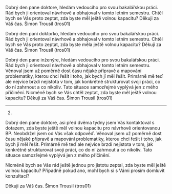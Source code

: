 Dobrý den pane doktore,
hledám vedoucího pro svou bakalářskou práci. Rád bych ji orientoval návrhově a obhajoval v tomto letním semestru.
Chtěl bych se Vás proto zeptat, zda byste měl ještě volnou kapacitu?
Děkuji za Váš čas.
Šimon Trousil (tros01)

Dobrý den paní doktorko,
hledám vedoucího pro svou bakalářskou práci. Rád bych ji orientoval návrhově a obhajoval v tomto letním semestru.
Chtěl bych se Vás proto zeptat, zda byste měla ještě volnou kapacitu?
Děkuji za Váš čas.
Šimon Trousil (tros01)


Dobrý den pane inženýre, 
hledám vedoucího pro svou bakalářskou práci. Rád bych ji orientoval návrhově a obhajoval v tomto letním semestru.
Věnoval jsem už poměrně dost času nějaké přípravě a mapování problematiky, kterou chci řešit i toho, jak bych jí měl řešit. 
Primárně mě teď ale nejvíce brzdí nejistota v tom, jak konkrétně strukturovat svoji práci, co do ní zahrnout a co nikoliv. Tato situace samozřejmé vyplývá jen z mého přičinění.
Nicméně bych se Vás chtěl zeptat, zda byste měl ještě volnou kapacitu?
Děkuji za Váš čas.
Šimon Trousil (tros01)

---
2.
Dobrý den pane doktore,
asi před dvěma týdny jsem Vás kontaktoval s dotazem, zda byste ještě měl volnou kapacitu pro návrhově orientovanou BP. Neobdržel jsem od Vás však odpověď.
Věnoval jsem už poměrně dost času nějaké přípravě a mapování problematiky, kterou chci řešit i toho, jak bych jí měl řešit.
Primárně mě teď ale nejvíce brzdí nejistota v tom, jak konkrétně strukturovat svoji práci, co do ní zahrnout a co nikoliv. Tato situace samozřejmé vyplývá jen z mého přičinění.

Nicméně bych se Vás rád ještě jednou pro jistotu zeptal, zda byste měl ještě volnou kapacitu?
Případně pokud ano, mohl bych si s Vámi prosím domluvit konzultaci?

Děkuji za Váš čas.
Šimon Trousil (tros01)
